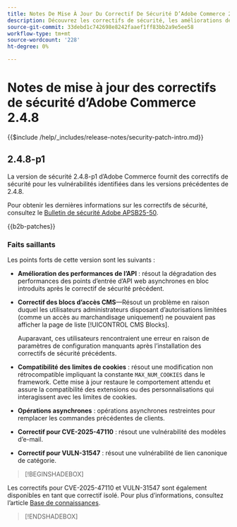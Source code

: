 ```yaml
---
title: Notes De Mise À Jour Du Correctif De Sécurité D’Adobe Commerce 2.4.8
description: Découvrez les correctifs de sécurité, les améliorations de sécurité et les autres mises à jour liées à la sécurité inclus dans les versions des correctifs de sécurité pour Adobe Commerce version 2.4.7.
source-git-commit: 33debd1c742698e8242faaef1ff83bb2a9e5ee58
workflow-type: tm+mt
source-wordcount: '228'
ht-degree: 0%

---
```



# Notes de mise à jour des correctifs de sécurité d’Adobe Commerce 2.4.8

{{$include /help/_includes/release-notes/security-patch-intro.md}}

## 2.4.8-p1

La version de sécurité 2.4.8-p1 d’Adobe Commerce fournit des correctifs de sécurité pour les vulnérabilités identifiées dans les versions précédentes de 2.4.8.

Pour obtenir les dernières informations sur les correctifs de sécurité, consultez le [Bulletin de sécurité Adobe APSB25-50](https://helpx.adobe.com/security/products/magento/apsb25-50.html).

{{b2b-patches}}

### Faits saillants

Les points forts de cette version sont les suivants :

* **Amélioration des performances de l’API** : résout la dégradation des performances des points d’entrée d’API web asynchrones en bloc introduits après le correctif de sécurité précédent<!-- AC-14078 -->.

* **Correctif des blocs d’accès CMS**—Résout un problème en raison duquel les utilisateurs administrateurs disposant d’autorisations limitées (comme un accès au marchandisage uniquement) ne pouvaient pas afficher la page de liste [!UICONTROL CMS Blocks].

  Auparavant, ces utilisateurs rencontraient une erreur en raison de paramètres de configuration manquants après l’installation des correctifs de sécurité précédents.<!-- AC-14087 -->

* **Compatibilité des limites de cookies** : résout une modification non rétrocompatible impliquant la constante `MAX_NUM_COOKIES` dans le framework. Cette mise à jour restaure le comportement attendu et assure la compatibilité des extensions ou des personnalisations qui interagissent avec les limites de cookies.<!-- AC-14475 -->

* **Opérations asynchrones** : opérations asynchrones restreintes pour remplacer les commandes précédentes de clients.<!-- AC-13917 -->

* **Correctif pour CVE-2025-47110** : résout une vulnérabilité des modèles d’e-mail.<!-- AC-14695 -->

* **Correctif pour VULN-31547** : résout une vulnérabilité de lien canonique de catégorie.<!-- AC-14713 -->

>[!BEGINSHADEBOX]

Les correctifs pour CVE-2025-47110 et VULN-31547 sont également disponibles en tant que correctif isolé. Pour plus d’informations, consultez l’article [Base de connaissances](https://experienceleague.adobe.com/en/docs/commerce-knowledge-base/kb/troubleshooting/known-issues-patches-attached/security-update-available-for-adobe-commerce-apsb25-50).

>[!ENDSHADEBOX]
